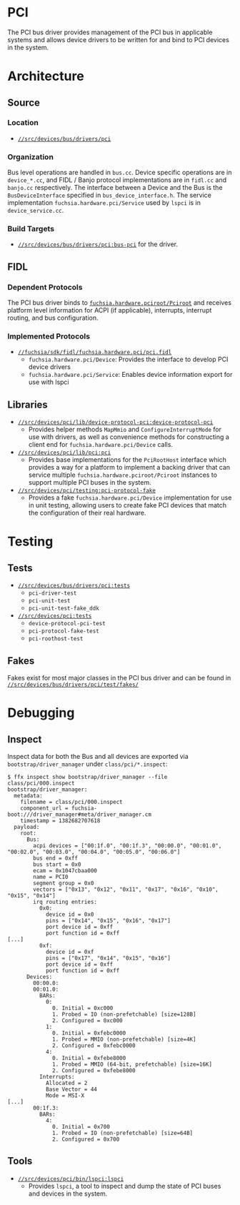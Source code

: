 # PCI

The PCI bus driver provides management of the PCI bus in applicable systems and allows device drivers to be written for and bind to PCI devices in the system.

# Architecture

## Source

### Location

* [`//src/devices/bus/drivers/pci`](https://cs.opensource.google/fuchsia/fuchsia/+/main:src/devices/bus/drivers/pci/)

### Organization

Bus level operations are handled in `bus.cc`. Device specific operations are in `device_*.cc`, and FIDL / Banjo protocol implementations are in `fidl.cc` and `banjo.cc` respectively. The interface between a Device and the Bus is the `BusDeviceInterface` specified in `bus_device_interface.h`. The service implementation `fuchsia.hardware.pci/Service` used by `lspci` is in `device_service.cc`.

### Build Targets

* [`//src/devices/bus/drivers/pci:bus-pci`](https://cs.opensource.google/fuchsia/fuchsia/+/main:src/devices/bus/drivers/pci/BUILD.gn;l=86) for the driver.

## FIDL

### Dependent Protocols

The PCI bus driver binds to [`fuchsia.hardware.pciroot/Pciroot`](https://cs.opensource.google/fuchsia/fuchsia/+/main:sdk/banjo/fuchsia.hardware.pciroot/pciroot.fidl) and receives platform level information for ACPI (if applicable), interrupts, interrupt routing, and bus configuration.

### Implemented Protocols

* [`//fuchsia/sdk/fidl/fuchsia.hardware.pci/pci.fidl`](https://cs.opensource.google/fuchsia/fuchsia/+/main:sdk/fidl/fuchsia.hardware.pci/pci.fidl)
  * `fuchsia.hardware.pci/Device`: Provides the interface to develop PCI device drivers
  * `fuchsia.hardware.pci/Service`: Enables device information export for use with lspci

## Libraries

* [`//src/devices/pci/lib/device-protocol-pci:device-protocol-pci`](https://cs.opensource.google/fuchsia/fuchsia/+/main:src/devices/pci/lib/device-protocol-pci/BUILD.gn;l=7)
  * Provides helper methods `MapMmio` and `ConfigureInterruptMode` for use with drivers, as well as convenience methods for constructing a client end for `fuchsia.hardware.pci/Device` calls.
* [`//src/devices/pci/lib/pci:pci`](https://cs.opensource.google/fuchsia/fuchsia/+/main:src/devices/pci/lib/pci/BUILD.gn;l=9)
  * Provides base implementations for the `PciRootHost` interface which provides a way for a platform to implement a backing driver that can service multiple `fuchsia.hardware.pciroot/Pciroot` instances to support multiple PCI buses in the system.
* [`//src/devices/pci/testing:pci-protocol-fake`](https://cs.opensource.google/fuchsia/fuchsia/+/main:src/devices/pci/testing/BUILD.gn;l=14)
  * Provides a fake `fuchsia.hardware.pci/Device` implementation for use in unit testing, allowing users to create fake PCI devices that match the configuration of their real hardware.

# Testing

## Tests

* [`//src/devices/bus/drivers/pci:tests`](https://cs.opensource.google/fuchsia/fuchsia/+/main:src/devices/bus/drivers/pci/BUILD.gn;l=151)
  * `pci-driver-test`
  * `pci-unit-test`
  * `pci-unit-test-fake_ddk`
* [`//src/devices/pci:tests`](https://cs.opensource.google/fuchsia/fuchsia/+/main:src/devices/pci/BUILD.gn;l=5)
  * `device-protocol-pci-test`
  * `pci-protocol-fake-test`
  * `pci-roothost-test`

## Fakes

Fakes exist for most major classes in the PCI bus driver and can be found in [`//src/devices/bus/drivers/pci/test/fakes/`](https://cs.opensource.google/fuchsia/fuchsia/+/main:src/devices/bus/drivers/pci/test/fakes/)

# Debugging

## Inspect

Inspect data for both the Bus and all devices are exported via `bootstrap/driver_manager` under `class/pci/*.inspect`:

```
$ ffx inspect show bootstrap/driver_manager --file class/pci/000.inspect
bootstrap/driver_manager:
  metadata:
    filename = class/pci/000.inspect
    component_url = fuchsia-boot:///driver_manager#meta/driver_manager.cm
    timestamp = 1382682707618
  payload:
    root:
      Bus:
        acpi devices = ["00:1f.0", "00:1f.3", "00:00.0", "00:01.0", "00:02.0", "00:03.0", "00:04.0", "00:05.0", "00:06.0"]
        bus end = 0xff
        bus start = 0x0
        ecam = 0x1047cbaa000
        name = PCI0
        segment group = 0x0
        vectors = ["0x13", "0x12", "0x11", "0x17", "0x16", "0x10", "0x15", "0x14"]
        irq routing entries:
          0x0:
            device id = 0x0
            pins = ["0x14", "0x15", "0x16", "0x17"]
            port device id = 0xff
            port function id = 0xff
[...]
          0xf:
            device id = 0xf
            pins = ["0x17", "0x14", "0x15", "0x16"]
            port device id = 0xff
            port function id = 0xff
      Devices:
        00:00.0:
        00:01.0:
          BARs:
            0:
              0. Initial = 0xc000
              1. Probed = IO (non-prefetchable) [size=128B]
              2. Configured = 0xc000
            1:
              0. Initial = 0xfebc0000
              1. Probed = MMIO (non-prefetchable) [size=4K]
              2. Configured = 0xfebc0000
            4:
              0. Initial = 0xfebe8000
              1. Probed = MMIO (64-bit, prefetchable) [size=16K]
              2. Configured = 0xfebe8000
          Interrupts:
            Allocated = 2
            Base Vector = 44
            Mode = MSI-X
[...]
        00:1f.3:
          BARs:
            4:
              0. Initial = 0x700
              1. Probed = IO (non-prefetchable) [size=64B]
              2. Configured = 0x700
```

## Tools

* [`//src/devices/pci/bin/lspci:lspci`](https://cs.opensource.google/fuchsia/fuchsia/+/main:src/devices/pci/bin/lspci/BUILD.gn;l=36)
  * Provides `lspci`, a tool to inspect and dump the state of PCI buses and devices in the system.
